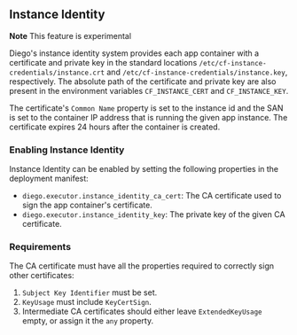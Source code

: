 ## Instance Identity

**Note** This feature is experimental

Diego's instance identity system provides each app container with a
certificate and private key in the standard locations
`/etc/cf-instance-credentials/instance.crt` and
`/etc/cf-instance-credentials/instance.key`, respectively. The absolute path of
the certificate and private key are also present in the environment variables
`CF_INSTANCE_CERT` and `CF_INSTANCE_KEY`.

The certificate's `Common Name` property is set to the instance id and the SAN
is set to the container IP address that is running the given app instance. The
certificate expires 24 hours after the container is created.

### Enabling Instance Identity

Instance Identity can be enabled by setting the following properties in the
deployment manifest:

- `diego.executor.instance_identity_ca_cert`: The CA certificate used to sign the app container's certificate.
- `diego.executor.instance_identity_key`: The private key of the given CA certificate.

### Requirements

The CA certificate must have all the properties required to correctly sign other certificates:

1. `Subject Key Identifier` must be set.
2. `KeyUsage` must include `KeyCertSign`.
3. Intermediate CA certificates should either leave `ExtendedKeyUsage` empty, or assign it the `any` property.
